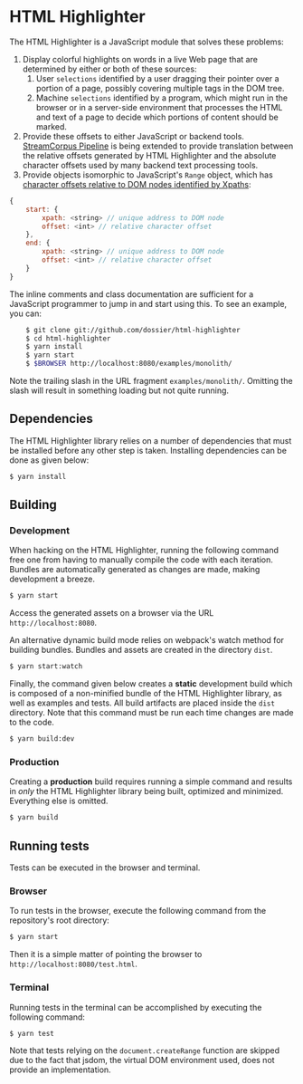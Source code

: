 # HTML Highlighter

The HTML Highlighter is a JavaScript module that solves these problems:

 1. Display colorful highlights on words in a live Web page that are
    determined by either or both of these sources:
    1. User `selections` identified by a user dragging their pointer
       over a portion of a page, possibly covering multiple tags in
       the DOM tree.
    1. Machine `selections` identified by a program, which might run
       in the browser or in a server-side environment that processes
       the HTML and text of a page to decide which portions of content
       should be marked.
 1. Provide these offsets to either JavaScript or backend tools.
    [StreamCorpus Pipeline](https:/github.com/trec-kba/streamcorpus-pipeline)
    is being extended to provide translation between the relative
    offsets generated by HTML Highlighter and the absolute character
    offsets used by many backend text processing tools.
 1. Provide objects isomorphic to JavaScript's `Range` object, which
    has [character offsets relative to DOM nodes identified by Xpaths](https://github.com/dossier/html-highlighter/blob/0.1.0/src/html_highlighter.js#L1067-L1076):
```javascript
{
    start: {
        xpath: <string> // unique address to DOM node
        offset: <int> // relative character offset
    },
    end: {
        xpath: <string> // unique address to DOM node
        offset: <int> // relative character offset
    }
}
```

The inline comments and class documentation are sufficient for a JavaScript
programmer to jump in and start using this.  To see an example, you can:

```bash
    $ git clone git://github.com/dossier/html-highlighter
    $ cd html-highlighter
    $ yarn install
    $ yarn start
    $ $BROWSER http://localhost:8080/examples/monolith/
```

Note the trailing slash in the URL fragment `examples/monolith/`.  Omitting
the slash will result in something loading but not quite running.

## Dependencies

The HTML Highlighter library relies on a number of dependencies that must be
installed before any other step is taken.  Installing dependencies can be done
as given below:

```sh
$ yarn install
```

## Building
### Development

When hacking on the HTML Highlighter, running the following command free one
from having to manually compile the code with each iteration.  Bundles are
automatically generated as changes are made, making development a breeze.

```sh
$ yarn start
```

Access the generated assets on a browser via the URL `http://localhost:8080`.

An alternative dynamic build mode relies on webpack's watch method for building
bundles.  Bundles and assets are created in the directory `dist`.

```sh
$ yarn start:watch
```

Finally, the command given below creates a **static** development build which
is composed of a non-minified bundle of the HTML Highlighter library, as well
as examples and tests.  All build artifacts are placed inside the `dist`
directory.  Note that this command must be run each time changes are made to
the code.

```sh
$ yarn build:dev
```

### Production

Creating a **production** build requires running a simple command and results
in *only* the HTML Highlighter library being built, optimized and minimized.
Everything else is omitted.

```sh
$ yarn build
```

## Running tests

Tests can be executed in the browser and terminal.

### Browser

To run tests in the browser, execute the following command from the
repository's root directory:

```sh
$ yarn start
```

Then it is a simple matter of pointing the browser to
`http://localhost:8080/test.html`.

### Terminal

Running tests in the terminal can be accomplished by executing the following
command:

```sh
$ yarn test
```

Note that tests relying on the `document.createRange` function are skipped due
to the fact that jsdom, the virtual DOM environment used, does not provide an
implementation.